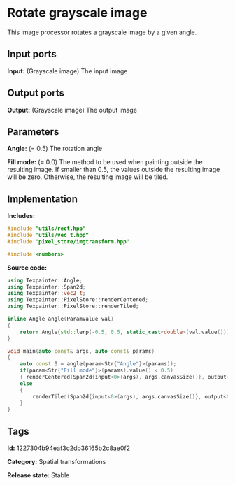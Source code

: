 # Rotate grayscale image

This image processor rotates a grayscale image by a given angle.

## Input ports

__Input:__ (Grayscale image) The input image

## Output ports

__Output:__ (Grayscale image) The output image

## Parameters

__Angle:__ (= 0.5) The rotation angle

__Fill mode:__ (= 0.0) The method to be used when painting outside the resulting image. If smaller than 0.5, the values outside the resulting image will be zero. Otherwise, the resulting image will be tiled.

## Implementation

__Includes:__ 

```c++
#include "utils/rect.hpp"
#include "utils/vec_t.hpp"
#include "pixel_store/imgtransform.hpp"

#include <numbers>
```

__Source code:__ 

```c++
using Texpainter::Angle;
using Texpainter::Span2d;
using Texpainter::vec2_t;
using Texpainter::PixelStore::renderCentered;
using Texpainter::PixelStore::renderTiled;

inline Angle angle(ParamValue val)
{
	return Angle{std::lerp(-0.5, 0.5, static_cast<double>(val.value())), Angle::Turns{}};
}

void main(auto const& args, auto const& params)
{
	auto const ϴ = angle(param<Str{"Angle"}>(params));
	if(param<Str{"Fill mode"}>(params).value() < 0.5)
	{ renderCentered(Span2d{input<0>(args), args.canvasSize()}, output<0>(args), ϴ); }
	else
	{
		renderTiled(Span2d{input<0>(args), args.canvasSize()}, output<0>(args), ϴ);
	}
}
```

## Tags

__Id:__ 1227304b94eaf3c2db36165b2c8ae0f2

__Category:__ Spatial transformations

__Release state:__ Stable